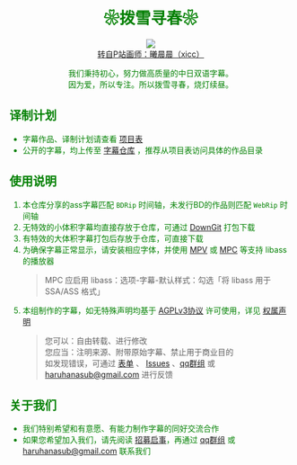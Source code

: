 <h1 align="center"><font color="green">❀拨雪寻春❀</h1>
<p align="center"><img src="https://www.z4a.net/images/2021/12/20/xicc.webp"><br>
<a href="https://www.pixiv.net/artworks/54849623" target="_blank" rel="external nofollow">转自P站画师：曦晨晨（xicc）</a></p>
<p align="center">我们秉持初心，努力做高质量的中日双语字幕。<br>因为爱，所以专注。所以拨雪寻春，烧灯续昼。</p>

## 译制计划

- 字幕作品、译制计划请查看 [项目表](https://github.com/users/HaruhanaSub/projects/2?pane=info)
- 公开的字幕，均上传至 [字幕仓库](https://github.com/HaruhanaSub/Haruhana-Storage?tab=readme-ov-file#%E5%AD%97%E5%B9%95%E4%BB%93%E5%BA%93) ，推荐从项目表访问具体的作品目录

## 使用说明

1. 本仓库分享的ass字幕匹配 `BDRip` 时间轴，未发行BD的作品则匹配 `WebRip` 时间轴
2. 无特效的小体积字幕均直接存放于仓库，可通过 [DownGit](https://downgit.github.io/) 打包下载
3. 有特效的大体积字幕打包后存放于仓库，可直接下载
4. 为确保字幕正常显示，请安装相应字体，并使用 [MPV](https://github.com/hooke007/MPV_lazy/releases) 或 [MPC](https://github.com/clsid2/mpc-hc/releases) 等支持 libass 的播放器
   > MPC 应启用 libass：选项-字幕-默认样式：勾选「将 libass 用于 SSA/ASS 格式」
5. 本组制作的字幕，如无特殊声明均基于 [ AGPLv3协议](https://www.gnu.org/licenses/agpl-3.0.html) 许可使用，详见 [权属声明](https://www.haruhana.org/licenses)
   > 您可以：自由转载、进行修改<br>
   > 您应当：注明来源、附带原始字幕、禁止用于商业目的<br>
   > 如发现错误，可通过 [表单](https://wj.qq.com/s2/15281807/6a90/) 、 [Issues](https://github.com/HaruhanaSub/Haruhana-Fansub_Source/issues) 、[qq群组](https://qm.qq.com/q/LFOmKxHXsm) 或 haruhanasub@gmail.com 进行反馈<br>

## 关于我们

- 我们特别希望和有意愿、有能力制作字幕的同好交流合作
- 如果您希望加入我们，请先阅读 [招募启事](https://www.haruhana.org/join)，再通过 [qq群组](https://qm.qq.com/q/LFOmKxHXsm) 或 haruhanasub@gmail.com 联系我们
